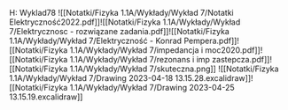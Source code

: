 H: Wyklad78
![[Notatki/Fizyka 1.1A/Wykłady/Wykład 7/Notatki Elektryczność2022.pdf]]![[Notatki/Fizyka 1.1A/Wykłady/Wykład 7/Elektrycznosc - rozwiązane zadania.pdf]]![[Notatki/Fizyka 1.1A/Wykłady/Wykład 7/Elektryczność - Konrad Pempera.pdf]]![[Notatki/Fizyka 1.1A/Wykłady/Wykład 7/impedancja i moc2020.pdf]]![[Notatki/Fizyka 1.1A/Wykłady/Wykład 7/rezonans i imp zastepcza.pdf]]![[Notatki/Fizyka 1.1A/Wykłady/Wykład 7/skuteczna.png]]
![[Notatki/Fizyka 1.1A/Wykłady/Wykład 7/Drawing 2023-04-18 13.15.28.excalidraw]]![[Notatki/Fizyka 1.1A/Wykłady/Wykład 7/Drawing 2023-04-25 13.15.19.excalidraw]]